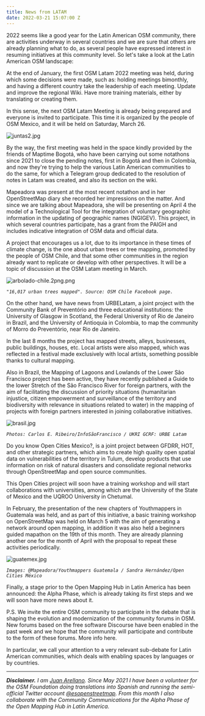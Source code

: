 ```yaml
---
title: News from LATAM
date: 2022-03-21 15:07:00 Z
---
```


2022 seems like a good year for the Latin American OSM community, there are activities underway in several countries and we are sure that others are already planning what to do, as several people have expressed interest in resuming initiatives at this community level. So let's take a look at the Latin American OSM landscape:

At the end of January, the first OSM Latam 2022 meeting was held, during which some decisions were made, such as: holding meetings bimonthly, and having a different country take the leadership of each meeting. Update and improve the regional Wiki. Have more training materials, either by translating or creating them.

In this sense, the next OSM Latam Meeting is already being prepared and everyone is invited to participate. This time it is organized by the people of OSM Mexico, and it will be held on Saturday, March 26.

![juntas2.jpg](/uploads/juntas2.jpg)

By the way, the first meeting was held in the space kindly provided by the friends of Maptime Bogotá, who have been carrying out some notathons since 2021 to close the pending notes, first in Bogotá and then in Colombia, and now they're trying to help the various Latin American communities to do the same, for which a Telegram group dedicated to the resolution of notes in Latam was created, and also its section on the wiki.

Mapeadora was present at the most recent notathon and in her OpenStreetMap diary she recorded her impressions on the matter. And since we are talking about Mapeadora, she will be presenting on April 4 the model of a Technological Tool for the integration of voluntary geographic information in the updating of geographic names (NGIGEV). This project, in which several countries participate, has a grant from the PAIGH and includes indicative integration of OSM data and official data.

A project that encourages us a lot, due to its importance in these times of climate change, is the one about urban trees or tree mapping, promoted by the people of OSM Chile, and that some other communities in the region already want to replicate or develop with other perspectives. It will be a topic of discussion at the OSM Latam meeting in March.

![arbolado-chile.2png.png](/uploads/arbolado-chile.2png.png)

*`"16,017 urban trees mapped". Source: OSM Chile Facebook page.`*

On the other hand, we have news from URBELatam, a joint project with the Community Bank of Preventório and three educational institutions: the University of Glasgow in Scotland, the Federal University of Rio de Janeiro in Brazil, and the University of Antioquia in Colombia, to map the community of Morro do Preventório, near Rio de Janeiro.

In the last 8 months the project has mapped streets, alleys, businesses, public buildings, houses, etc. Local artists were also mapped, which was reflected in a festival made exclusively with local artists, something possible thanks to cultural mapping.

Also in Brazil, the Mapping of Lagoons and Lowlands of the Lower São Francisco project has been active, they have recently published a Guide to the lower Stretch of the São Francisco River for foreign partners, with the aim of facilitating the discussion of priority situations (humanitarian injustice, citizen empowerment and surveillance of the territory and biodiversity with relevance in situations related to water) in the mapping of projects with foreign partners interested in joining collaborative initiatives.

![brasil.jpg](/uploads/brasil.jpg)

*`Photos: Carlos E. Ribeiro/InfoSãoFrancisco / UKRI GCRF: URBE Latam`*

Do you know Open Cities Mexico?, is a joint project between GFDRR, HOT, and other strategic partners, which aims to create high quality open spatial data on vulnerabilities of the territory in Tulum, develop products that use information on risk of natural disasters and consolidate regional networks through OpenStreetMap and open source communities.

This Open Cities project will soon have a training workshop and will start collaborations with universities, among which are the University of the State of Mexico and the UQROO University in Chetumal.

In February, the presentation of the new chapters of Youthmappers in Guatemala was held, and as part of this initiative, a basic training workshop on OpenStreetMap was held on March 5 with the aim of generating a network around open mapping, in addition it was also held a beginners guided mapathon on the 19th of this month. They are already planning another one for the month of April with the proposal to repeat these activities periodically.

![guatemex.jpg](/uploads/guatemex.jpg)

*`Images: @Mapeadora/Youthmappers Guatemala / Sandra Hernández/Open Cities México`*

Finally, a stage prior to the Open Mapping Hub in Latin America has been announced: the Alpha Phase, which is already taking its first steps and we will soon have more news about it.

P.S. We invite the entire OSM community to participate in the debate that is shaping the evolution and modernization of the community forums in OSM. New forums based on the free software Discourse have been enabled in the past week and we hope that the community will participate and contribute to the form of these forums. More info here.

In particular, we call your attention to a very relevant sub-debate for Latin American communities, which deals with enabling spaces by languages or by countries.

---

***Disclaimer.** I am [Juan Arellano](http://arellanojuan.com/). Since May 2021 I have been a volunteer for the OSM Foundation doing translations into Spanish and running the semi-official Twitter account [@esopenstreetmap](https://twitter.com/esopenstreetmap). From this month I also collaborate with the Community Communications for the Alpha Phase of the Open Mapping Hub in Latin America.*